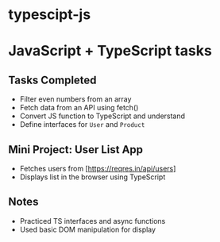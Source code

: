 # typescipt-js
# JavaScript + TypeScript tasks

## Tasks Completed
- Filter even numbers from an array
- Fetch data from an API using fetch()
- Convert JS function to TypeScript and understand
- Define interfaces for `User` and `Product`

## Mini Project: User List App
- Fetches users from [https://reqres.in/api/users]
- Displays list in the browser using TypeScript

## Notes
- Practiced TS interfaces and async functions
- Used basic DOM manipulation for display